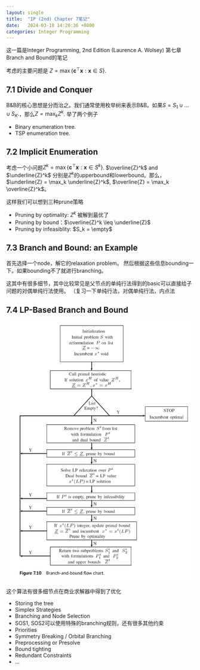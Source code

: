```yaml
---
layout: single
title:  "IP (2nd) Chapter 7笔记"
date:   2024-03-18 14:20:36 +0800
categories: Integer Programming
---
```

这一篇是Integer Programming, 2nd Edition (Laurence A. Wolsey) 第七章Branch and Bound的笔记

考虑的主要问题是
$Z = \max\{ \mathbf{c}^{\top} \mathbf{x} : \mathbf{x} \in S \}$. 

## 7.1 Divide and Conquer
B&B的核心思想是分而治之。我们通常使用枚举树来表示B&B。如果$S = S_1 \cup ... \cup S_K.$，那么$Z=\max_k Z^k$. 举了两个例子

- Binary enumeration tree.
- TSP enumeration tree.

## 7.2 Implicit Enumeration

考虑一个小问题$Z^k = \max\{ \mathbf{c}^{\top} \mathbf{x} : \mathbf{x} \in S^k \}$. $\overline{Z}^k$ and $\underline{Z}^k$ 分别是$Z^k$的upperbound和lowerbound。那么，$\underline{Z} = \max_k \underline{Z}^k$, $\overline{Z} = \max_k \overline{Z}^k$。 

这样我们可以想到三种prune策略

- Pruning by optimality: $Z^k$ 被解到最优了
- Pruning by bound：$\overline{Z}^k \leq \underline{Z}$ 
- Pruning by infeasiblity: $S_k = \empty$ 

## 7.3 Branch and Bound: an Example

首先选择一个node，解它的relaxation problem。
然后根据这些信息bounding一下。如果bounding不了就进行branching。 

这其中有很多细节，其中比较常见是父节点的单纯行法得到的basic可以直接给子问题的对偶单纯行法使用。 （复习一下单纯行法，对偶单纯行法，内点法

## 7.4 LP-Based Branch and Bound

![x](../assets/images/LPbasedB&B.jpg "y")

这个算法有很多细节点在商业求解器中得到了优化

- Storing the tree 
- Simplex Strategies 
- Branching and Node Selection 
- SOS1, SOS2可以使用特殊的branching规则，还有很多其他约束
- Priorities
- Symmetry Breaking / Orbital Branching 
- Preprocessing or Presolve 
- Bound tighting 
- Redundant Constraints 
- ... 


 